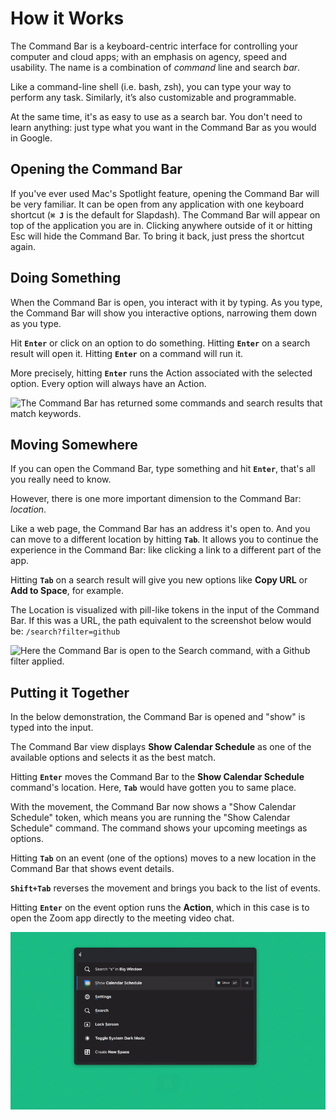 # How it Works

The Command Bar is a keyboard-centric interface for controlling your computer and cloud apps; with an emphasis on agency, speed and usability. The name is a combination of _command_ line and search _bar_.

Like a command-line shell (i.e. bash, zsh), you can type your way to perform any task. Similarly, it’s also customizable and programmable.

At the same time, it's as easy to use as a search bar. You don't need to learn anything: just type what you want in the Command Bar as you would in Google.

## Opening the Command Bar

If you've ever used Mac's Spotlight feature, opening the Command Bar will be very familiar. It can be open from any application with one keyboard shortcut (**`⌘ J`** is the default for Slapdash). The Command Bar will appear on top of the application you are in. Clicking anywhere outside of it or hitting Esc will hide the Command Bar. To bring it back, just press the shortcut again.

## Doing Something

When the Command Bar is open, you interact with it by typing. As you type, the Command Bar will show you interactive options, narrowing them down as you type.

Hit **`Enter`** or click on an option to do something. Hitting **`Enter`** on a search result will open it. Hitting **`Enter`** on a command will run it.

More precisely, hitting **`Enter`** runs the Action associated with the selected option. Every option will always have an Action.

![The Command Bar has returned some commands and search results that match keywords.](../.gitbook/assets/screen_shot\_2021-05-25\_at\_10.19.37\_pm.png)

## Moving Somewhere

If you can open the Command Bar, type something and hit **`Enter`**, that's all you really need to know.

However, there is one more important dimension to the Command Bar: _location_.

Like a web page, the Command Bar has an address it's open to. And you can move to a different location by hitting **`Tab`**. It allows you to continue the experience in the Command Bar: like clicking a link to a different part of the app.

Hitting **`Tab`** on a search result will give you new options like **Copy URL** or **Add to Space**, for example.

The Location is visualized with pill-like tokens in the input of the Command Bar. If this was a URL, the path equivalent to the screenshot below would be: `/search?filter=github`

![Here the Command Bar is open to the Search command, with a Github filter applied.](../.gitbook/assets/screen_shot\_2021-05-23\_at\_3.35.09\_pm.png)

## Putting it Together

In the below demonstration, the Command Bar is opened and "show" is typed into the input.

The Command Bar view displays **Show Calendar Schedule** as one of the available options and selects it as the best match.

Hitting **`Enter`** moves the Command Bar to the **Show Calendar Schedule** command's location. Here, **`Tab`** would have gotten you to same place.

With the movement, the Command Bar now shows a "Show Calendar Schedule" token, which means you are running the "Show Calendar Schedule" command. The command shows your upcoming meetings as options.

Hitting **`Tab`** on an event (one of the options) moves to a new location in the Command Bar that shows event details.

**`Shift+Tab`** reverses the movement and brings you back to the list of events.

Hitting **`Enter`** on the event option runs the **Action**, which in this case is to open the Zoom app directly to the meeting video chat.

![](../.gitbook/assets/command-fux.gif)
